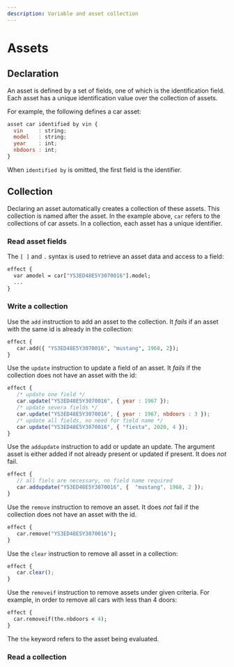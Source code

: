 ```yaml
---
description: Variable and asset collection
---
```


# Assets

## Declaration

An asset is defined by a set of fields, one of which is the identification field. Each asset has a unique identification value over the collection of assets.

For example, the following defines a car asset:

```javascript
asset car identified by vin {
  vin     : string;
  model   : string;
  year    : int;
  nbdoors : int;
}
```

When `identified by` is omitted, the first field is the identifier. 

## Collection

Declaring an asset automatically creates a collection of these assets. This collection is named after the asset. In the example above,  `car` refers to the collections of car assets. In a collection, each asset has a unique identifier.

### Read asset fields

The `[ ]` and `.` syntax is used to retrieve an asset data and access to a field:

```ocaml
effect {
  var amodel = car["YS3ED48E5Y3070016"].model;
  ...
}
```

### Write a collection

Use the `add` instruction to add an asset to the collection. It _fails_ if an asset with the same id is already in the collection:

```ocaml
effect {
   car.add({ "YS3ED48E5Y3070016", "mustang", 1968, 2});
}
```

Use the `update` instruction to update a field of an asset. It _fails_ if the collection does not have an asset with the id:

```javascript
effect {
   /* update one field */
   car.update("YS3ED48E5Y3070016", { year : 1967 });
   /* update severa fields */ 
   car.update("YS3ED48E5Y3070016", { year : 1967, nbdoors : 3 });
   /* update all fields, no need for field name */
   car.update("YS3ED48E5Y3070016", { "fiesta", 2020, 4 });
}
```

Use the `addupdate` instruction to add or update an update. The argument asset is either added if not already present or updated if present. It does _not_ fail.

```javascript
effect {
   // all fiels are necessary, no field name required
   car.addupdate("YS3ED48E5Y3070016", {  "mustang", 1968, 2 });
}
```

Use the `remove` instruction to remove an asset. It does _not_ fail if the collection does not have an asset with the id.

```ocaml
effect {
   car.remove("YS3ED48E5Y3070016");
}
```

Use the `clear`  instruction to remove all asset in a collection:

```javascript
effect {
   car.clear();
}
```

Use the `removeif` instruction to remove assets under given criteria. For example, in order to remove all cars with less than 4 doors:

```ocaml
effect {
  car.removeif(the.nbdoors < 4);
}
```

The `the` keyword refers to the asset being evaluated. 

### Read a collection





